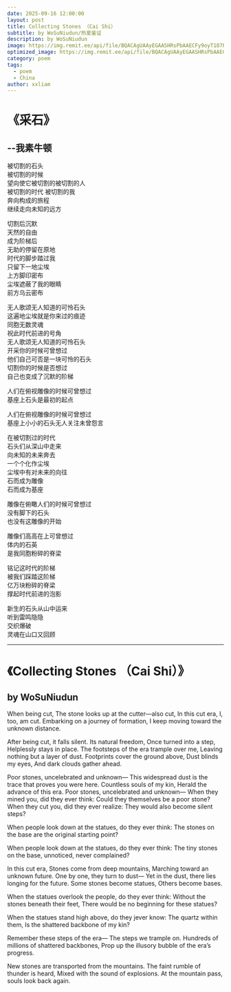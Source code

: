 ```yaml
---
date: 2025-09-16 12:00:00
layout: post
title: Collecting Stones （Cai Shi）
subtitle: by WoSuNiudun/热爱鉴证
description: by WoSuNiudun
image: https://img.remit.ee/api/file/BQACAgUAAyEGAASHRsPbAAECFy9oyT107Pkt30sPPUkuk9hwmffEHwACRzoAAvOKSVaH4_o1IkIiIDYE.jpeg
optimized_image: https://img.remit.ee/api/file/BQACAgUAAyEGAASHRsPbAAECFy9oyT107Pkt30sPPUkuk9hwmffEHwACRzoAAvOKSVaH4_o1IkIiIDYE.jpeg
category: poem
tags:
  - poem
  - China
author: xxliam
---
```


# 《采石》
## --我素牛顿

被切割的石头  
被切割的时候  
望向使它被切割的被切割的人  
被切割的时代 被切割的我  
奔向构成的旅程  
继续走向未知的远方  

切割后沉默  
天然的自由  
成为阶梯后  
无助的停留在原地  
时代的脚步踏过我  
只留下一地尘埃  
上方脚印密布  
尘埃遮蔽了我的眼睛  
前方乌云密布  

无人歌颂无人知道的可怜石头  
这遍地尘埃就是你来过的痕迹  
同胞无数灵魂  
祝此时代前进的号角  
无人歌颂无人知道的可怜石头  
开采你的时候可曾想过  
他们自己可否是一块可怜的石头  
切割你的时候是否想过  
自己也变成了沉默的阶梯  

人们在俯视雕像的时候可曾想过  
基座上石头是最初的起点  

人们在俯视雕像的时候可曾想过  
基座上小小的石头无人关注未曾怨言  


在被切割过的时代  
石头们从深山中走来  
向未知的未来奔去  
一个个化作尘埃  
尘埃中有对未来的向往  
石而成为雕像  
石而成为基座  

雕像在俯瞰人们的时候可曾想过  
没有脚下的石头  
也没有这雕像的开始  

雕像们高高在上可曾想过  
体内的石英  
是我同胞粉碎的脊梁  

铭记这时代的阶梯  
被我们踩踏这阶梯  
亿万块粉碎的脊梁  
撑起时代前进的泡影  

新生的石头从山中运来  
听到雷鸣隐隐  
交织爆破  
灵魂在山口又回顾

---

# 《Collecting Stones （Cai Shi）》
## by WoSuNiudun

When being cut,
The stone looks up at the cutter—also cut,
In this cut era, I, too, am cut.
Embarking on a journey of formation,
I keep moving toward the unknown distance.

After being cut, it falls silent.
Its natural freedom,
Once turned into a step,
Helplessly stays in place.
The footsteps of the era trample over me,
Leaving nothing but a layer of dust.
Footprints cover the ground above,
Dust blinds my eyes,
And dark clouds gather ahead.

Poor stones, uncelebrated and unknown—
This widespread dust is the trace that proves you were here.
Countless souls of my kin,
Herald the advance of this era.
Poor stones, uncelebrated and unknown—
When they mined you, did they ever think:
Could they themselves be a poor stone?
When they cut you, did they ever realize:
They would also become silent steps?

When people look down at the statues, do they ever think:
The stones on the base are the original starting point?

When people look down at the statues, do they ever think:
The tiny stones on the base, unnoticed, never complained?

In this cut era,
Stones come from deep mountains,
Marching toward an unknown future.
One by one, they turn to dust—
Yet in the dust, there lies longing for the future.
Some stones become statues,
Others become bases.

When the statues overlook the people, do they ever think:
Without the stones beneath their feet,
There would be no beginning for these statues?

When the statues stand high above, do they jever know:
The quartz within them,
Is the shattered backbone of my kin?

Remember these steps of the era—
The steps we trample on.
Hundreds of millions of shattered backbones,
Prop up the illusory bubble of the era’s progress.

New stones are transported from the mountains.
The faint rumble of thunder is heard,
Mixed with the sound of explosions.
At the mountain pass, souls look back again.




